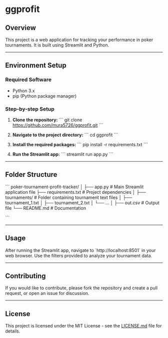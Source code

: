 # ggprofit

## Overview

This project is a web application for tracking your performance in poker tournaments. It is built using Streamlit and Python.

---

## Environment Setup

### Required Software

- Python 3.x
- pip (Python package manager)

### Step-by-step Setup

1. **Clone the repository:**
    \`\`\`
    git clone https://github.com/mura5726/ggprofit.git
    \`\`\`

2. **Navigate to the project directory:**
    \`\`\`
    cd ggprofit
    \`\`\`

3. **Install the required packages:**
    \`\`\`
    pip install -r requirements.txt
    \`\`\`

4. **Run the Streamlit app:**
    \`\`\`
    streamlit run app.py
    \`\`\`
    
---

## Folder Structure

\`\`\`
poker-tournament-profit-tracker/
│
├── app.py                      # Main Streamlit application file
├── requirements.txt            # Project dependencies
│
├── tournaments/                # Folder containing tournament text files
│   ├── tournament_1.txt
│   ├── tournament_2.txt
│   └── ...
│
├── out.csv                     # Output file
└── README.md                   # Documentation

\`\`\`

---

## Usage

After running the Streamlit app, navigate to \`http://localhost:8501\` in your web browser. Use the filters provided to analyze your tournament data.

---

## Contributing

If you would like to contribute, please fork the repository and create a pull request, or open an issue for discussion.

---

## License

This project is licensed under the MIT License - see the [LICENSE.md](LICENSE.md) file for details.

